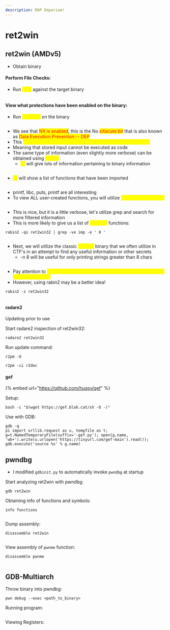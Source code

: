 ```yaml
---
description: ROP Emporium!
---
```


# ret2win

## ret2win (AMDv5)

* Obtain binary

#### Perform File Checks:

* Run <mark style="color:yellow;">`file`</mark> against the target binary

<figure><img src="../.gitbook/assets/image (1) (1) (1).png" alt=""><figcaption></figcaption></figure>

#### View what protections have been enabled on the binary:&#x20;

* Run <mark style="color:yellow;">`checksec`</mark> on the binary

<figure><img src="../.gitbook/assets/image (2) (1) (1).png" alt=""><figcaption></figcaption></figure>

* We see that <mark style="color:red;">NX is enabled</mark>, this is the No <mark style="color:red;">eXecute bit</mark> that is also known as <mark style="color:red;">Data Execution Prevention -- DEP</mark>
* This <mark style="color:yellow;">technology marks certain ares of the program as executable</mark>
* Meaning that stored input cannot be executed as code
* The same type of information (even slightly more verbose) can be obtained using <mark style="color:yellow;">`rabin2`</mark>
  * <mark style="color:yellow;">`-I`</mark> will give lots of information pertaining to binary information

<figure><img src="../.gitbook/assets/image (3) (1).png" alt=""><figcaption></figcaption></figure>

* <mark style="color:yellow;">`-i`</mark> will show a list of functions that have been imported

<figure><img src="../.gitbook/assets/image (4).png" alt=""><figcaption></figcaption></figure>

* printf, libc, puts, printf are all interesting
* To view ALL user-created functions, you will utilize <mark style="color:yellow;">`rabin2 -qs <binary>`</mark>

<figure><img src="../.gitbook/assets/image (6) (1).png" alt=""><figcaption></figcaption></figure>

* This is nice, but it is a little verbose, let's utilize grep and search for more filtered information
* This is more likely to give us a list of <mark style="color:yellow;">USEFUL</mark> functions:&#x20;

```
rabin2 -qs ret2win32 | grep -ve imp -e ' 0 '
```

<figure><img src="../.gitbook/assets/image (3).png" alt=""><figcaption></figcaption></figure>

* Next, we will utilize the classic <mark style="color:yellow;">`strings`</mark> binary that we often utilize in CTF's in an attempt to find any useful information or other secrets
  * \-n 8 will be useful for only printing strings greater than 8 chars

<figure><img src="../.gitbook/assets/image (5) (1).png" alt=""><figcaption></figcaption></figure>

* Pay attention to <mark style="color:yellow;">/bin/cat flag.txt as this is the command that will be used to output our flag!</mark>
* However, using rabin2 may be a better idea!

```
rabin2 -z ret2win32
```

<figure><img src="../.gitbook/assets/image (1) (6).png" alt=""><figcaption></figcaption></figure>

#### radare2

Updating prior to use

Start radare2 inspection of ret2win32:

```
radare2 ret2win32
```

Run update command:

```
r2pm -U

r2pm -ci r2dec
```

#### gef

{% embed url="https://github.com/hugsy/gef" %}

Setup:

```
bash -c "$(wget https://gef.blah.cat/sh -O -)"
```

Use with GDB:

```
gdb -q
pi import urllib.request as u, tempfile as t; g=t.NamedTemporaryFile(suffix='-gef.py'); open(g.name, 'wb+').write(u.urlopen('https://tinyurl.com/gef-main').read()); gdb.execute('source %s' % g.name)
```

## pwndbg

* I modified `gdbinit.py` to automatically invoke `pwndbg` at startup

Start analyzing ret2win with pwndbg:

```
gdb ret2win
```

Obtaining info of functions and symbols:

```
info functions
```

<figure><img src="../.gitbook/assets/image (6) (2).png" alt=""><figcaption></figcaption></figure>

Dump assembly:

```
disassemble ret2win
```

<figure><img src="../.gitbook/assets/image (7) (1).png" alt=""><figcaption></figcaption></figure>

View assembly of `pwnme` function:

```
disassemble pwnme
```

<figure><img src="../.gitbook/assets/image (1) (1) (9).png" alt=""><figcaption></figcaption></figure>

## GDB-Multiarch

Throw binary into pwndbg:

```
pwn debug --exec <path_to_binary>
```

Running program:

<figure><img src="../.gitbook/assets/image (2) (4).png" alt=""><figcaption></figcaption></figure>

Viewing Registers:

<figure><img src="../.gitbook/assets/image (2) (2).png" alt=""><figcaption></figcaption></figure>
